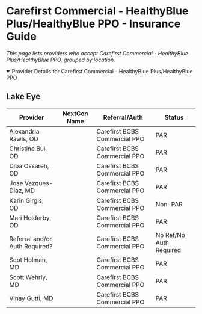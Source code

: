# Carefirst Commercial - HealthyBlue Plus/HealthyBlue PPO - Insurance Guide

*This page lists providers who accept Carefirst Commercial - HealthyBlue Plus/HealthyBlue PPO, grouped by location.*

<details open><summary>Provider Details for Carefirst Commercial - HealthyBlue Plus/HealthyBlue PPO</summary>

## Lake Eye 

| Provider | NextGen Name | Referral/Auth | Status |
|----------|-------------|--------------|--------|
| Alexandria Rawls, OD |  | Carefirst BCBS Commercial PPO | PAR |
| Christine Bui, OD |  | Carefirst BCBS Commercial PPO | PAR |
| Diba Ossareh, OD |  | Carefirst BCBS Commercial PPO | PAR |
| Jose Vazques-Diaz, MD |  | Carefirst BCBS Commercial PPO | PAR |
| Karin Girgis, OD |  | Carefirst BCBS Commercial PPO | Non-PAR |
| Mari Holderby, OD |  | Carefirst BCBS Commercial PPO | PAR |
| Referral and/or Auth Required? |  | Carefirst BCBS Commercial PPO | No Ref/No Auth Required |
| Scot Holman, MD |  | Carefirst BCBS Commercial PPO | PAR |
| Scott Wehrly, MD |  | Carefirst BCBS Commercial PPO | PAR |
| Vinay Gutti, MD |  | Carefirst BCBS Commercial PPO | PAR |

</details>

